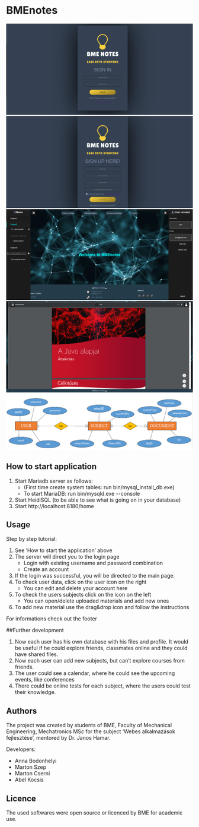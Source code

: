 # BMEnotes

![sign_in](/src/main/resources/static/images/sign_in.png)
![sign_up](/src/main/resources/static/images/sign_up.png)
![home](/src/main/resources/static/images/home.png)
![iframe](/src/main/resources/static/images/iframe.png)
![egyed-kapcsolat](/src/main/resources/static/images/egyed-kapcsolat.png)


## How to start application

1. Start Mariadb server as follows:
	- (First time create system tables: run bin/mysql_install_db.exe)
	- To start MariaDB: run bin/mysqld.exe --console
2. Start HeidiSQL (to be able to see what is going on in your database)
3. Start http://localhost:8180/home

## Usage

Step by step tutorial:
1. See ‘How to start the application’ above
2. The server will direct you to the login page
	- Login with existing username and password combination
	- Create an account
3. If the login was successful, you will be directed to the main page.
4. To check user data, click on the user icon on the right
	- You can edit and delete your account here
5. To check the users subjects click on the icon on the left	
	- You can open/delete uploaded materials and add new ones
6. To add new material use the drag&drop icon and follow the instructions

For informations check out the footer

##Further development 
1. Now each user has his own database with his files and profile. It would be useful if he could explore friends, classmates online and they could have shared files.
2. Now each user can add new subjects, but can’t explore courses from friends.
3. The user could see a calendar, where he could see the upcoming events, like conferences
4. There could be online tests for each subject, where the users could test their knowledge.

## Authors

The project was created by students of BME, Faculty of Mechanical Engineering, Mechatronics MSc for the subject ‘Webes alkalmazások fejlesztése’, mentored by Dr. Janos Hamar.

Developers:
- Anna Bodonhelyi
- Marton Szep
- Marton Cserni
- Abel Kocsis

## Licence

The used softwares were open source or licenced by BME for academic use.

